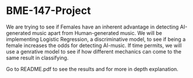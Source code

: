 # BME-147-Project
We are trying to see if Females have an inherent advantage in detecting AI-generated music apart from Human-generated music. We will be implementing Logistic Regression, a discriminative model, to see if being a female increases the odds for detecting AI-music. If time permits, we will use a genrative model to see if how different mechanics can come to the same result in classifying.

Go to README.pdf to see the results and for more in depth explanation.
